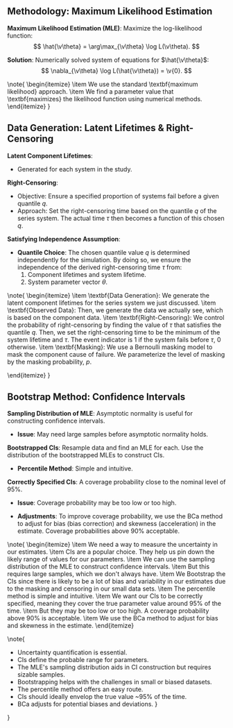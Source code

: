 ## Methodology: Maximum Likelihood Estimation

**Maximum Likelihood Estimation (MLE)**: Maximize the log-likelihood function:
$$
\hat{\v\theta} = \arg\max_{\v\theta} \log L(\v\theta).
$$

**Solution**: Numerically solved system of equations for $\hat{\v\theta}$:
$$
\nabla_{\v\theta} \log L(\hat{\v\theta}) = \v{0}.
$$

\note{
\begin{itemize}
\item We use the standard \textbf{maximum likelihood} approach.
\item We find a parameter value that \textbf{maximizes} the likelihood function using numerical methods.
\end{itemize}
}


## Data Generation: Latent Lifetimes & Right-Censoring

**Latent Component Lifetimes**:
- Generated for each system in the study.

**Right-Censoring**:
- Objective: Ensure a specified proportion of systems fail before a given quantile $q$.
- Approach: Set the right-censoring time based on the quantile $q$ of the series system. The actual time $\tau$ then becomes a function of this chosen $q$.

**Satisfying Independence Assumption**:
- **Quantile Choice**: The chosen quantile value $q$ is determined independently for the simulation. By doing so, we ensure the independence of the derived right-censoring time $\tau$ from:
    1. Component lifetimes and system lifetime.
    2. System parameter vector $\theta$.

\note{
\begin{itemize}
\item \textbf{Data Generation}: We generate the latent component lifetimes for the series system we just discussed.
\item \textbf{Observed Data}: Then, we generate the data we actually see, which is based on the component data.
\item \textbf{Right-Censoring}: We control the probability of right-censoring by
finding the value of $\tau$ that satisfies the quantile $q$. Then, we set the
right-censoring time to be the minimum of the system lifetime and $\tau$. The
event indicator is 1 if the system fails before $\tau$, 0 otherwise.
\item \textbf{Masking}: We use a Bernoulli masking model to mask the component
cause of failure. We parameterize the level of masking by the masking probability, $p$.

\end{itemize}
}













## Bootstrap Method: Confidence Intervals

**Sampling Distribution of MLE**: Asymptotic normality is useful for
constructing confidence intervals.

  - **Issue**: May need large samples before asymptotic normality holds.

**Bootstrapped CIs**: Resample data and find an MLE for each. Use the
distribution of the bootstrapped MLEs to construct CIs.

- **Percentile Method**: Simple and intuitive.

**Correctly Specified CIs**: A coverage probability close to the nominal level of $95\%$.

  - **Issue**: Coverage probability may be too low or too high.

- **Adjustments**: To improve coverage probability, we use the BCa method to
  adjust for bias (bias correction) and skewness (acceleration) in the estimate.
  Coverage probabilities above $90\%$ acceptable.

\note{
\begin{itemize}
\item We need a way to measure the uncertainty in our estimates.
\item CIs are a popular choice. They help us pin down the likely range of values for our parameters.
\item We can use the sampling distribution of the MLE to construct confidence intervals.
\item But this requires large samples, which we don't always have.
\item We Bootstrap the CIs since there is likely to be a lot of bias and variability in our estimates due to the masking and censoring
in our small data sets.
\item The percentile method is simple and intuitive.
\item We want our CIs to be correctly specified, meaning they cover the true parameter value around 95% of the time.
\item But they may be too low or too high. A coverage probability above $90\%$ is acceptable.
\item We use the BCa method to adjust for bias and skewness in the estimate.
\end{itemize}

\note{
- Uncertainty quantification is essential.
- CIs define the probable range for parameters.
- The MLE's sampling distribution aids in CI construction but requires sizable samples.
- Bootstrapping helps with the challenges in small or biased datasets.
- The percentile method offers an easy route.
- CIs should ideally envelop the true value ~95% of the time.
- BCa adjusts for potential biases and deviations.
}


}





